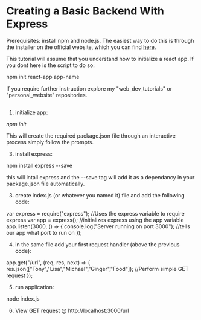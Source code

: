 # Creating a Basic Backend With Express

Prerequisites:
install npm and node.js. The easiest way to do this is through the installer on the official website, which you can find [here](https://nodejs.org/en/download). 


This tutorial will assume that you understand how to initialize a react app. If you dont here is the script to do so:

npm init react-app app-name

If you require further instruction explore my "web_dev_tutorials" or "personal_website" repositories. 
##
1) initialize app:
   
 *npm init*
 
 This will create the required package.json file through an interactive process simply follow the prompts. 
 


3) install express:

 npm install express --save

 this will intall express and the --save tag will add it as a dependancy in your package.json file automatically. 



3) create index.js (or whatever you named it) file and add the following code: 

 var express = require("express"); //Uses the express variable to require express
 var app = express(); //initializes express using the app variable
 app.listen(3000, () => {
  console.log("Server running on port 3000"); //tells our app what port to run on
 }); 


4) in the same file add your first request handler (above the previous code): 

 app.get("/url", (req, res, next) => {
  res.json(["Tony","Lisa","Michael","Ginger","Food"]); //Perform simple GET request
 }); 

5) run application:

 node index.js 

6) View GET request @ http://localhost:3000/url
